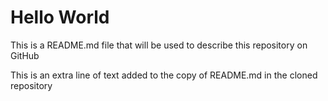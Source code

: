 
# Hello World

This is a README.md file that will be used to describe this
repository on GitHub


This is an extra line of text added to the copy
of README.md in the cloned repository